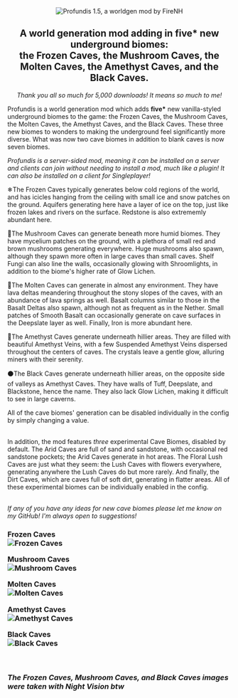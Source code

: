 <center><img src="https://raw.githubusercontent.com/firenh/Profundis/1.20.x/images/profundis_logo.png" alt = "Profundis 1.5, a worldgen mod by FireNH"> 

<h2> A world generation mod adding in <b>five*</b> new underground biomes: <br>the Frozen Caves, the Mushroom Caves, the Molten Caves, the Amethyst Caves, and the Black Caves.</b></h2>

<i>Thank you all so much for 5,000 downloads! It means so much to me!</i> </center>

Profundis is a world generation mod which adds <b>five*</b> new vanilla-styled underground biomes to the game: the Frozen Caves, the Mushroom Caves, the Molten Caves, the Amethyst Caves, and the Black Caves. These three new biomes to wonders to making the underground feel significantly more diverse. What was now two cave biomes in addition to blank caves is now seven biomes.

<i>Profundis is a server-sided mod, meaning it can be installed on a server and clients can join without needing to install a mod, much like a plugin! It can also be installed on a client for Singleplayer!</i>

❄The Frozen Caves typically generates below cold regions of the world, and has icicles hanging from the ceiling with small ice and snow patches on the ground. Aquifers generating here have a layer of ice on the top, just like frozen lakes and rivers on the surface. Redstone is also extrememly abundant here.

🍄The Mushroom Caves can generate beneath more humid biomes. They have mycelium patches on the ground, with a plethora of small red and brown mushrooms generating everywhere. Huge mushrooms also spawn, although they spawn more often in large caves than small caves. Shelf Fungi can also line the walls, occasionally glowing with Shroomlights, in addition to the biome's higher rate of Glow Lichen.

🌋The Molten Caves can generate in almost any environment. They have lava deltas meandering throughout the stony slopes of the caves, with an abundance of lava springs as well. Basalt columns similar to those in the Basalt Deltas also spawn, although not as frequent as in the Nether. Small patches of Smooth Basalt can occasionally generate on cave surfaces in the Deepslate layer as well. Finally, Iron is more abundant here.

🔮The Amethyst Caves generate underneath hillier areas. They are filled with beautiful Amethyst Veins, with a few Suspended Amethyst Veins dispersed throughout the centers of caves. The crystals leave a gentle glow, alluring miners with their serenity.

⚫The Black Caves generate underneath hillier areas, on the opposite side of valleys as Amethyst Caves. They have walls of Tuff, Deepslate, and Blackstone, hence the name. They also lack Glow Lichen, making it difficult to see in large caverns.

All of the cave biomes' generation can be disabled individually in the config by simply changing a value.

<br>In addition, the mod features *three* experimental Cave Biomes, disabled by default. The Arid Caves are full of sand and sandstone, with occasional red sandstone pockets; the Arid Caves generate in hot areas. The Floral Lush Caves are just what they seem: the Lush Caves with flowers everywhere, generating anywhere the Lush Caves do but more rarely. And finally, the Dirt Caves, which are caves full of soft dirt, generating in flatter areas. All of these experimental biomes can be individually enabled in the config.

<br><i>If any of you have any ideas for new cave biomes please let me know on my GitHub! I'm always open to suggestions!</i>


<h3>Frozen Caves<br>
<img src = "https://raw.githubusercontent.com/firenh/Profundis/1.20.x/images/2023-06-30_18.39.03.png" alt = "Frozen Caves">


Mushroom Caves<br>
<img src = "https://github.com/firenh/Profundis/blob/master/images/2022-02-03_12.11.30.png?raw=true" alt = "Mushroom Caves">


Molten Caves<br>
<img src = "https://github.com/firenh/Profundis/blob/master/images/2022-03-25_21.34.53.png?raw=true" alt = "Molten Caves">


Amethyst Caves<br>
<img src = "https://raw.githubusercontent.com/firenh/Profundis/1.20.x/images/2023-06-28_18.26.08.png" alt = "Amethyst Caves">

Black Caves<br>
<img src = "https://raw.githubusercontent.com/firenh/Profundis/1.20.x/images/2023-06-30_18.41.01.png" alt = "Black Caves">

<br><br>
*The Frozen Caves, Mushroom Caves, and Black Caves images were taken with Night Vision btw*
